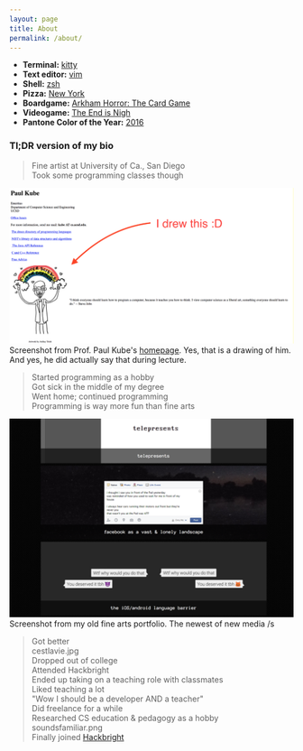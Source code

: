 ```yaml
---
layout: page
title: About
permalink: /about/
---
```


- **Terminal:** [kitty](https://github.com/kovidgoyal/kitty)
- **Text editor:** [vim](https://wiki.archlinux.org/index.php/vim)
- **Shell:** [zsh](https://github.com/robbyrussell/oh-my-zsh)
- **Pizza:** [New York](https://www.regentspizza.com/)
- **Boardgame:** [Arkham Horror: The Card
    Game](https://www.fantasyflightgames.com/en/products/arkham-horror-the-card-game/products/arkham-horror-card-game/)
- **Videogame:** [The End is
    Nigh](https://store.steampowered.com/app/583470/The_End_Is_Nigh/)
- **Pantone Color of the Year:**
    [2016](https://www.pantone.com/color-of-the-year-2016)

### Tl;DR version of my bio

<blockquote>
Fine artist at University of Ca., San Diego <br>
Took some programming classes though <br>
</blockquote>
<div class="page-image">
 <div class="alert alert-info">
   <img src="/assets/kube.png">
   Screenshot from Prof. Paul Kube's <a
   href="http://cseweb.ucsd.edu/~kube/">homepage</a>. Yes, that is a drawing
   of him. And yes, he did actually say that during lecture.
 </div>
</div>
<blockquote>
Started programming as a hobby <br>
Got sick in the middle of my degree <br>
Went home; continued programming <br>
Programming is way more fun than fine arts <br>
</blockquote>
<div class="page-image">
 <div class="alert alert-info">
   <img src="/assets/arts.png">
   Screenshot from my old fine arts portfolio. The newest of new media /s
 </div>
</div>
<blockquote>
Got better <br>
cestlavie.jpg <br>
Dropped out of college <br>
Attended Hackbright <br>
Ended up taking on a teaching role with classmates <br>
Liked teaching a lot <br>
"Wow I should be a developer AND a teacher" <br>
Did freelance for a while <br>
Researched CS education & pedagogy as a hobby <br>
soundsfamiliar.png <br>
Finally joined <a href="https://hackbrightacademy.com/">Hackbright</a> <br>
</blockquote>

